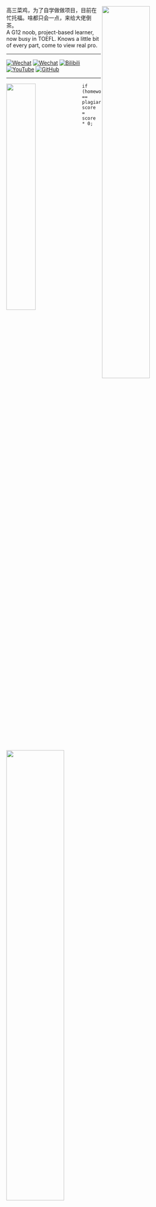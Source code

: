 <div>
  <img align="right" width="50%" src="https://github-readme-stats.vercel.app/api?username=SynthesisDu&show_icons=true" />
  <p align="left">高三菜鸡，为了自学做做项目，目前在忙托福。啥都只会一点，来给大佬倒茶。</br>A G12 noob, project-based learner, now busy in TOEFL. Knows a little bit of every part, come to view real pro.</br></p>
  <hr />
  <p><a href='https://mp.weixin.qq.com/mp/profile_ext?action=home&amp;__biz=MzI1NDQ4MzIxMg==&amp;scene=124&amp;uin=&amp;key=&amp;devicetype=Windows+10+x64&amp;version=63010043&amp;lang=zh_CN&amp;a8scene=7&amp;fontgear=2'><img src="https://img.shields.io/badge/-VMA%E7%A1%AC%E4%BB%B6%E7%A4%BE-green?style=flat&amp;logo=Wechat&amp;logoColor=white" referrerpolicy="no-referrer" alt="Wechat"></a>
  <a href='https://mp.weixin.qq.com/mp/profile_ext?action=home&amp;__biz=MzIxODQ0NzQ1OQ==&amp;scene=124&amp;uin=&amp;key=&amp;devicetype=Windows+10+x64&amp;version=63010043&amp;lang=zh_CN&amp;a8scene=7&amp;fontgear=2'><img src="https://img.shields.io/badge/-SynthesisDu-green?style=flat&amp;logo=Wechat&amp;logoColor=white" referrerpolicy="no-referrer" alt="Wechat"></a>
  <a href='https://space.bilibili.com/62596542'><img src="https://img.shields.io/badge/-SynRGB-05bfdf?style=flat&amp;logo=Bilibili&amp;logoColor=white" referrerpolicy="no-referrer" alt="Bilibili"></a>
  <a href='https://www.youtube.com/channel/UC81J1wPu1f1Dm3R8yWnrDqw'><img src="https://img.shields.io/badge/-SynRGB-FF0000?style=flat&amp;logo=YouTube&amp;logoColor=white" referrerpolicy="no-referrer" alt="YouTube"></a>
  <a href='https://github.com/SynthesisDu'><img src="https://img.shields.io/badge/-SynthesisDu-3A3A3A?style=flat&amp;logo=GitHub&amp;logoColor=white" referrerpolicy="no-referrer" alt="GitHub"></a>
  </p>
</div>
<hr />
<div>
  <img align="left" width="39%" src="https://github-readme-stats.vercel.app/api/top-langs/?username=synthesisdu&langs_count=15&layout=compact" />
  <pre><code class='language-java' width="56%" lang='java'>if (homework == plagiarize) score = score * 0;</code></pre>
  <img width="55%" src="https://github-readme-stats.vercel.app/api/wakatime?username=IlllIlIlIIlIl" />
</div>

<br>

<div>
<details>
  <summary><font size='50'>View More</font></summary>
<figure><table>
<thead>
<tr><th>SynRGB</th><th>SynEGR</th></tr></thead>
<tbody><tr><td>&nbsp;</td><td>&nbsp;</td></tr><tr><td><a href='https://github.com/anuraghazra/github-readme-stats'><img src="https://github-readme-stats.vercel.app/api/pin/?username=SynRGB&amp;repo=Trandict" referrerpolicy="no-referrer" alt="Readme Card"></a></td><td><a href='https://github.com/anuraghazra/github-readme-stats'><img src="https://github-readme-stats.vercel.app/api/pin/?username=SynEGR&amp;repo=PowerSupply_GWERP2U700_Modify" referrerpolicy="no-referrer" alt="Readme Card"></a><br><a href='https://github.com/anuraghazra/github-readme-stats'><img src="https://github-readme-stats.vercel.app/api/pin/?username=SynEGR&amp;repo=PCIe_Arduino_Expansion" referrerpolicy="no-referrer" alt="Readme Card"></a></td></tr><tr><td>&nbsp;</td><td>&nbsp;</td></tr><tr><td>&nbsp;</td><td><a href='https://github.com/anuraghazra/github-readme-stats'><img src="https://github-readme-stats.vercel.app/api/pin/?username=SynEGR&amp;repo=PCIe_OCP2.0_Adapter" referrerpolicy="no-referrer" alt="Readme Card"></a><br><a href='https://github.com/anuraghazra/github-readme-stats'><img src="https://github-readme-stats.vercel.app/api/pin/?username=SynEGR&amp;repo=PowerSupply_HPECommonSlot_Adapter" referrerpolicy="no-referrer" alt="Readme Card"></a></td></tr></tbody>
</table></figure>
<p>&nbsp;</p>
</details>
</div>
